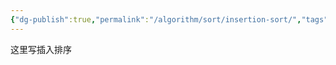 ```yaml
---
{"dg-publish":true,"permalink":"/algorithm/sort/insertion-sort/","tags":"gardenEntry"}
---
```



这里写插入排序